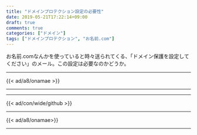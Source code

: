 ```yaml
---
title: "ドメインプロテクション設定の必要性"
date: 2019-05-21T17:22:14+09:00
draft: true
comments: true
categories: ["ドメイン"]
tags: ["ドメインプロテクション", "お名前.com"]
---
```


お名前.comなんかを使っていると時々送られてくる、「ドメイン保護を設定してください」のメール。この設定は必要なのかどうか。

<!--more-->

---

{{< ad/a8/onamae >}}

---

---

{{< ad/con/wide/github >}}

---

{{< ad/a8/onamae>}}

---
